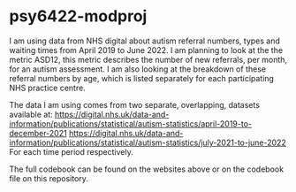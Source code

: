 # psy6422-modproj

I am using data from NHS digital about autism referral numbers, types and waiting times from April 2019 to June 2022. I am planning to look at the the metric ASD12, this metric describes the number of new referrals, per month, for an autism assessment. I am also looking at the breakdown of these referral numbers by age, which is listed separately for each participating NHS practice centre.

The data I am using comes from two separate, overlapping, datasets available at: https://digital.nhs.uk/data-and-information/publications/statistical/autism-statistics/april-2019-to-december-2021 https://digital.nhs.uk/data-and-information/publications/statistical/autism-statistics/july-2021-to-june-2022 For each time period respectively.

The full codebook can be found on the websites above or on the codebook file on this repository.
